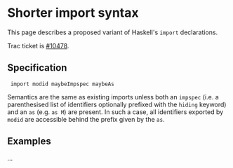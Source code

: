 # Shorter import syntax



This page describes a proposed variant of Haskell's `import` declarations.



Trac ticket is [\#10478](https://gitlab.staging.haskell.org/ghc/ghc/issues/10478).


## Specification


```wiki
 import modid maybeImpspec maybeAs
```


Semantics are the same as existing imports unless both an `impspec` (i.e.
a parenthesised list of identifiers optionally prefixed with the `hiding`
keyword) and an `as` (e.g. `as M`) are present. In such a case, all  identifiers exported by `modid` are accessible behind the prefix given by  the `as`.


## Examples



...


